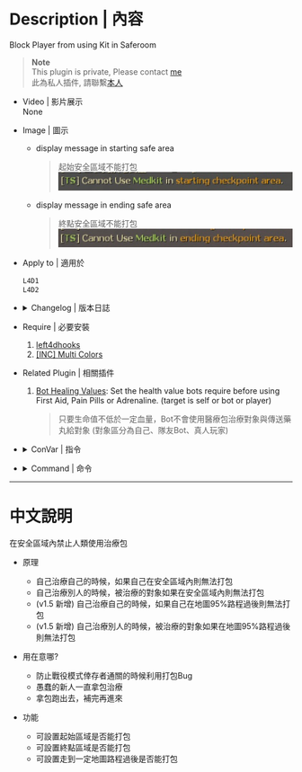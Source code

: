 # Description | 內容
Block Player from using Kit in Saferoom

> __Note__ <br/>
This plugin is private, Please contact [me](https://github.com/fbef0102/Game-Private_Plugin#私人插件列表-private-plugins-list)<br/>
此為私人插件, 請聯繫[本人](https://github.com/fbef0102/Game-Private_Plugin#私人插件列表-private-plugins-list)

* Video | 影片展示
<br/>None

* Image | 圖示
	* display message in starting safe area
		> 起始安全區域不能打包
		<br/>![l4d_saferom_prevent_kit_1](image/l4d_saferom_prevent_kit_1.jpg)
	* display message in ending safe area
		> 終點安全區域不能打包
		<br/>![l4d_saferom_prevent_kit_2](image/l4d_saferom_prevent_kit_2.jpg)

* Apply to | 適用於
	```
	L4D1
	L4D2
	```

* <details><summary>Changelog | 版本日誌</summary>

    * v1.7 (2023-6-20)
        * Require lef4dhooks v1.33 or above

	* v1.6 (2023-5-27)
		* Fixed Error after v1.5

	* v1.5 (2023-4-26)
		* Add a cvar
			```php
			// Prevent players from using first aid kit after X% survivor progress in flow percent on Non-Final Map (0=0ff)
			l4d_saferom_prevent_kit_survivor_proress "90"
			```

	* v1.4 (2023-4-3)
		* Add a cvar
			```php
			// If 1, Prevent players from using first aid kit in starting checkpoint area until time passed after round starts. (0=Always prevent)
			l4d_saferom_prevent_kit_start_time "60.0"
			```

	* v1.3 (2023-3-13)
		* Fixed teleporting players in the some trash custom map when using kits. Thanks to "梓" for reporting.

	* v1.2
	    * Fixed teleporting players in the final when using kits. Thanks to "Shadow" for reporting.

	* v1.0
	    * Original Request by 壹梦
		* Initial Release
</details>

* Require | 必要安裝
	1. [left4dhooks](https://forums.alliedmods.net/showthread.php?t=321696)
	2. [[INC] Multi Colors](https://github.com/fbef0102/L4D1_2-Plugins/releases/tag/Multi-Colors)

* Related Plugin | 相關插件
	1. [Bot Healing Values](/Plugin_插件/Bot_IQ_200_Bot智商加強/l4d_bot_healing): Set the health value bots require before using First Aid, Pain Pills or Adrenaline. (target is self or bot or player)
    	> 只要生命值不低於一定血量，Bot不會使用醫療包治療對象與傳送藥丸給對象 (對象區分為自己、隊友Bot、真人玩家)

* <details><summary>ConVar | 指令</summary>

	* cfg/sourcemod/l4d_saferom_prevent_kit.cfg
		```php
		// If 1, Prevent players from using first aid kit in the ending checkpoint area.
		l4d_saferom_prevent_kit_end_area "1"

		// Time between sending a warning message (0=Disable message)
		l4d_saferom_prevent_kit_messagetime "2.5"

		// If 1, Prevent players from using first aid kit in starting checkpoint area.
		l4d_saferom_prevent_kit_start_area "1"

		// If 1, Prevent players from using first aid kit in starting checkpoint area until time passed after round starts. (0=Always prevent)
		l4d_saferom_prevent_kit_start_time "60.0"

		// Prevent players from using first aid kit after X% survivor progress in flow percent on Non-Final Map (0=0ff)
		l4d_saferom_prevent_kit_survivor_proress "90"
		```
</details>

* <details><summary>Command | 命令</summary>
	
	None
</details>

- - - -
# 中文說明
在安全區域內禁止人類使用治療包

* 原理
	* 自己治療自己的時候，如果自己在安全區域內則無法打包
	* 自己治療別人的時候，被治療的對象如果在安全區域內則無法打包
	* (v1.5 新增) 自己治療自己的時候，如果自己在地圖95%路程過後則無法打包
	* (v1.5 新增) 自己治療別人的時候，被治療的對象如果在地圖95%路程過後則無法打包

* 用在意哪?
    * 防止戰役模式倖存者通關的時候利用打包Bug
	* 愚蠢的新人一直拿包治療
	* 拿包跑出去，補完再進來

* 功能
	* 可設置起始區域是否能打包
	* 可設置終點區域是否能打包
	* 可設置走到一定地圖路程過後是否能打包

